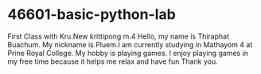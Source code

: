 # 46601-basic-python-lab
First Class with Kru.New krittipong m.4
Hello, my name is Thiraphat Buachum. My nickname is Pluem.I am currently studying in Mathayom 4 at Prine Royal College. My hobby is playing games. I enjoy playing games in my free time because it helps me relax and have fun Thank you.
